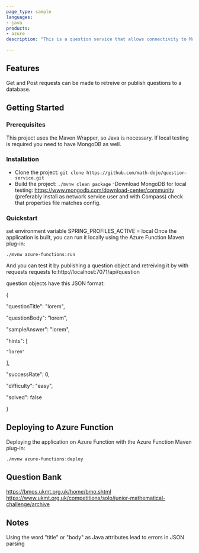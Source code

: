 ```yaml
---
page_type: sample
languages:
- java
products:
- azure
description: "This is a question service that allows connectivity to MongoDB using azure functions"

---
```




## Features

Get and Post requests can be made to retreive or publish questions to a database.

## Getting Started

### Prerequisites

This project uses the Maven Wrapper, so Java is necessary. If local testing is required you need to have MongoDB as well.

### Installation

- Clone the project: `git clone https://github.com/math-dojo/question-service.git`
- Build the project: `./mvnw clean package`
-Download MongoDB for local testing: https://www.mongodb.com/download-center/community (preferably install as network service user and with Compass) check that properties file matches config.

### Quickstart
set environment variable SPRING_PROFILES_ACTIVE = local
Once the application is built, you can run it locally using the Azure Function Maven plug-in:

`./mvnw azure-functions:run`

And you can test it by publishing a question object and retreiving it by with requests requests to:http://localhost:7071/api/question

 question objects have this JSON format:
 
 {
 
  "questionTitle": "lorem",
  
  "questionBody": "lorem",
  
  "sampleAnswer": "lorem",
  
  "hints": [
  
    "lorem"
    
  ],
  
  "successRate": 0,
  
  "difficulty": "easy",
  
  "solved": false
  
}

## Deploying to Azure Function

Deploying the application on Azure Function with the Azure Function Maven plug-in:

`./mvnw azure-functions:deploy`

## Question Bank
https://bmos.ukmt.org.uk/home/bmo.shtml
https://www.ukmt.org.uk/competitions/solo/junior-mathematical-challenge/archive

## Notes
Using the word "title" or "body" as Java attributes lead to errors in JSON parsing
